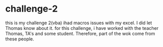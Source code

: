 # challenge-2
this is my challenge 2(vba) ihad macros issues with my excel. I did let Thomas know about it.
for this challenge, i have worked with the teacher Thomas, TA's and some student. Therefore, part of the wok come from these people.
